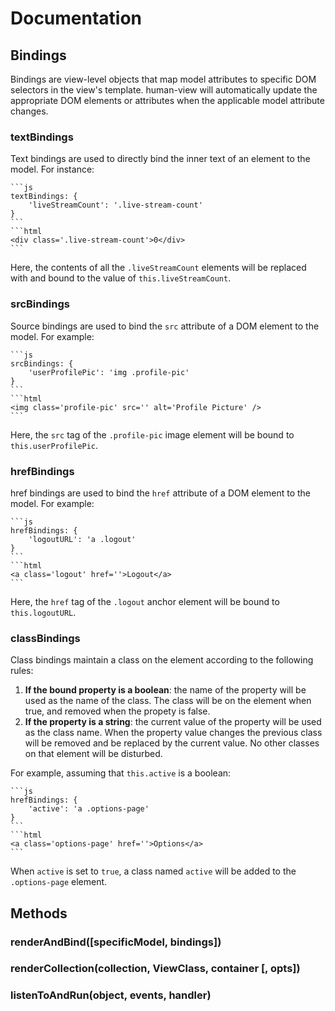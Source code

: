 # Documentation

## Bindings

Bindings are view-level objects that map model attributes to specific DOM selectors in the view's template. human-view will automatically update the appropriate DOM elements or attributes when the applicable model attribute changes.

### textBindings
Text bindings are used to directly bind the inner text of an element to the model. For instance:

	```js
    textBindings: {
    	'liveStreamCount': '.live-stream-count'
    } 
    ```
    ```html
    <div class='.live-stream-count'>0</div>
    ```

Here, the contents of all the `.liveStreamCount` elements will be replaced with and bound to the value of `this.liveStreamCount`.

### srcBindings
Source bindings are used to bind the `src` attribute of a DOM element to the model. For example:

	```js
	srcBindings: {
		'userProfilePic': 'img .profile-pic'
	}
	```
	```html
	<img class='profile-pic' src='' alt='Profile Picture' />
	```

Here, the `src` tag of the `.profile-pic` image element will be bound to `this.userProfilePic`.

### hrefBindings
href bindings are used to bind the `href` attribute of a DOM element to the model. For example:

	```js
	hrefBindings: {
		'logoutURL': 'a .logout'
	}
	```
	```html
	<a class='logout' href=''>Logout</a>
	```

Here, the `href` tag of the `.logout` anchor element will be bound to `this.logoutURL`.

### classBindings
Class bindings maintain a class on the element according to the following rules:
    
1. **If the bound property is a boolean**: the name of the property will be used as the name of the class. The class will be on the element when true, and removed when the propety is false.
2. **If the property is a string**: the current value of the property will be used as the class name. When the property value changes the previous class will be removed and be replaced by the current value. No other classes on that element will be disturbed.

For example, assuming that `this.active` is a boolean: 

	```js
	hrefBindings: {
		'active': 'a .options-page'
	}
	```
	```html
	<a class='options-page' href=''>Options</a>
	```

When `active` is set to `true`, a class named `active` will be added to the `.options-page` element.

## Methods

### renderAndBind([specificModel, bindings])

### renderCollection(collection, ViewClass, container [, opts])

### listenToAndRun(object, events, handler)	